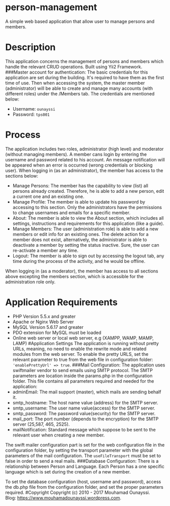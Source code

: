 # person-management
A simple web based application that allow user to manage persons and members.
# Description
This application concerns the management of persons and members which handle the relevant CRUD operations. Built using Yii2 Framework.
###Master account for authentication:
The basic credentials for this application are set during the building. It's required to have them as the first time of use. Then when accessing the system, the master member (administrator) will be able to create and manage many accounts (with different roles) under the /Members tab. The credentials are mentioned below:
- Username: ```ounayssi```
- Password: ```tps001```
# Process
The application includes two roles, administrator (high level) and moderator (without managing members).
A member cans login by entering the username and password related to his account. An message notification will be appeared when an error is occurred (wrong credentials or blocking user).
When logging in (as an administrator), the member has access to the sections below:
- Manage Persons: The member has the capability to view (list) all persons already created. Therefore, he is able to add a new person, edit a current one and an existing one.
- Manage Profile: The member is able to update his password by accessing to this section. Only the administrators have the permissions to change usernames and emails for a specific member.
- About: The member is able to view the About section, which includes all settings, instructions and requirements for this application (like a guide).
- Manage Members: The user (administration role) is able to add a new members or edit info for an existing ones. The delete action for a member does not exist, alternatively, the administrator is able to deactivate a member by setting the status inactive. Sure, the user can re-activate a member any time.
- Logout: The member is able to sign out by accessing the logout tab, any time during the process of the activity, and he would be offline.

When logging in (as a moderator), the member has access to all sections above excepting the members section, which is accessible for the administration role only.
# Application Requirements
- PHP Version 5.5.x and greater
- Apache or Nginx Web Server
- MySQL Version 5.6.17 and greater
- PDO extension for MySQL must be loaded
- Online web server or local web server, e.g (XAMPP, WAMP, MAMP, LAMP)
#Application Settings
The application is running without pretty URLs, meaning, no need to enable the rewrite mode and related modules from the web server. 
To enable the pretty URLS, set the relevant parameter to true from the web file in configuration folder: ```'enablePrettyUrl' => true```.
###Mail Configuration:
The application uses swiftmailer vendor to send emails using SMTP protocol. The SMTP parameters are location inside the params.php in the configuration folder. This file contains all parameters required and needed for the application:
- adminEmail: The mail support (master), which mails are sending behalf it.
- smtp_hostname: The host name value (address) for the SMTP server.
- smtp_username: The user name value(access) for the SMTP server.
- smtp_password: The password value(security) for the SMTP server.
- mail_port: The port number (depends to the encryption) for the SMTP server (25,587, 465, 2525).
- mailNotification: Standard message which suppose to be sent to the relevant user when creating a new member.

The swift mailer configuration part is set for the web configuration file in the configuration folder, by setting the transport parameter with the global parameters of the mail configuration. The ```useFileTransport``` must be set to false in order to send a real mails.
###Database Configuration:
There is a relationship between Person and Language. Each Person has a one specific language which is set during the creation of a new member.

To set the database configuration (host, username and password), access the db.php file from the configuration folder, and set the proper parameters required.
#Copyright
Copyright (c) 2010 - 2017 Mouhamad Ounayssi.<br>
Blog: https://www.mouhamadounayssi.wordpress.com.

